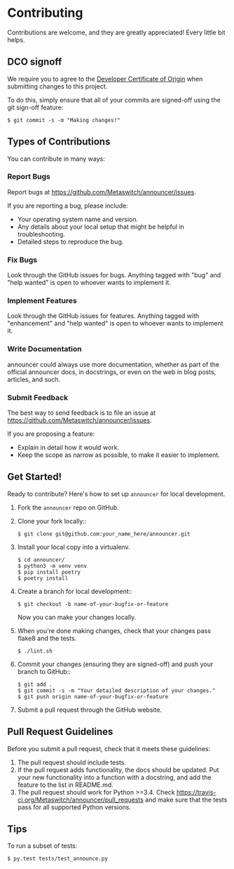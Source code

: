 # Contributing

Contributions are welcome, and they are greatly appreciated! Every little bit
helps.

## DCO signoff
We require you to agree to the [Developer Certificate of Origin](DCO) when submitting changes to this project.

To do this, simply ensure that all of your commits are signed-off using the git sign-off feature:

```shell
$ git commit -s -m "Making changes!"
``` 

## Types of Contributions
You can contribute in many ways:

### Report Bugs

Report bugs at https://github.com/Metaswitch/announcer/issues.

If you are reporting a bug, please include:

- Your operating system name and version.
- Any details about your local setup that might be helpful in troubleshooting.
- Detailed steps to reproduce the bug.

### Fix Bugs

Look through the GitHub issues for bugs. Anything tagged with "bug" and "help
wanted" is open to whoever wants to implement it.

### Implement Features

Look through the GitHub issues for features. Anything tagged with "enhancement"
and "help wanted" is open to whoever wants to implement it.

### Write Documentation

announcer could always use more documentation, whether as part of the
official announcer docs, in docstrings, or even on the web in blog posts,
articles, and such.

### Submit Feedback

The best way to send feedback is to file an issue at https://github.com/Metaswitch/announcer/issues.

If you are proposing a feature:

* Explain in detail how it would work.
* Keep the scope as narrow as possible, to make it easier to implement.

## Get Started!

Ready to contribute? Here's how to set up `announcer` for local development.

1. Fork the `announcer` repo on GitHub.

2. Clone your fork locally::

    ```shell
    $ git clone git@github.com:your_name_here/announcer.git
    ```

3. Install your local copy into a virtualenv.

    ```shell
    $ cd announcer/
    $ python3 -m venv venv
    $ pip install poetry
    $ poetry install
    ```

4. Create a branch for local development::

    ```shell
    $ git checkout -b name-of-your-bugfix-or-feature
    ```

   Now you can make your changes locally.

5. When you're done making changes, check that your changes pass flake8 and the
   tests.

    ```shell
    $ ./lint.sh 
    ```

6. Commit your changes (ensuring they are signed-off) and push your branch to GitHub::

    ```shell
    $ git add .
    $ git commit -s -m "Your detailed description of your changes."
    $ git push origin name-of-your-bugfix-or-feature
    ```

7. Submit a pull request through the GitHub website.

## Pull Request Guidelines

Before you submit a pull request, check that it meets these guidelines:

1. The pull request should include tests.
2. If the pull request adds functionality, the docs should be updated. Put
   your new functionality into a function with a docstring, and add the
   feature to the list in README.md.
3. The pull request should work for Python >=3.4. Check
   https://travis-ci.org/Metaswitch/announcer/pull_requests
   and make sure that the tests pass for all supported Python versions.

## Tips

To run a subset of tests:

```shell
$ py.test tests/test_announce.py
```

